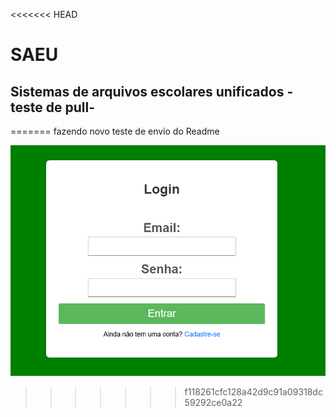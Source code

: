 <<<<<<< HEAD
# SAEU

## Sistemas de arquivos escolares unificados - teste de pull- 
=======
fazendo novo teste de envio do Readme


![Texto Alternativo](https://github.com/Pedrocry/SAEU/blob/master/SAEU/Prints/Login.PNG)

>>>>>>> f118261cfc128a42d9c91a09318dc59292ce0a22
